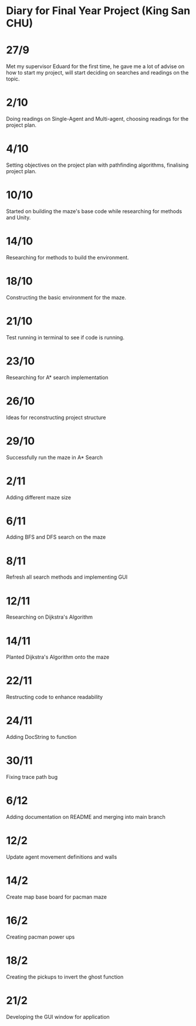 # Diary for Final Year Project (King San CHU)

# 27/9

Met my supervisor Eduard for the first time, he gave me a lot of advise on how to start my project, will start deciding on searches and readings on the topic.

# 2/10 

Doing readings on Single-Agent and Multi-agent, choosing readings for the project plan.

# 4/10

Setting objectives on the project plan with pathfinding algorithms, finalising project plan.

# 10/10

Started on building the maze's base code while researching for methods and Unity.

# 14/10

Researching for methods to build the environment.

# 18/10

Constructing the basic environment for the maze.

# 21/10

Test running in terminal to see if code is running.

# 23/10 

Researching for A* search implementation

# 26/10

Ideas for reconstructing project structure

# 29/10

Successfully run the maze in A* Search

# 2/11

Adding different maze size

# 6/11

Adding BFS and DFS search on the maze

# 8/11 

Refresh all search methods and implementing GUI

# 12/11

Researching on Dijkstra's Algorithm

# 14/11

Planted Dijkstra's Algorithm onto the maze

# 22/11

Restructing code to enhance readability

# 24/11

Adding DocString to function

# 30/11

Fixing trace path bug

# 6/12

Adding documentation on README and merging into main branch

# 12/2

Update agent movement definitions and walls

# 14/2 

Create map base board for pacman maze

# 16/2

Creating pacman power ups

# 18/2 

Creating the pickups to invert the ghost function

# 21/2

Developing the GUI window for application